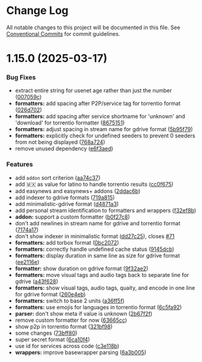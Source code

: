 # Change Log

All notable changes to this project will be documented in this file.
See [Conventional Commits](https://conventionalcommits.org) for commit guidelines.

# 1.15.0 (2025-03-17)


### Bug Fixes

* extract entire string for usenet age rather than just the number ([007059c](https://github.com/raiyn27/AIOStreams/commit/007059c42a0f1155e3efa1aa7f59ff6ca62a597b))
* **formatters:** add spacing after P2P/service tag for torrentio format ([026d702](https://github.com/raiyn27/AIOStreams/commit/026d702b2c970f301c58a543bc0b48a41af4fe15))
* **formatters:** add spacing after service shortname for 'unknown' and 'download' for torrentio formatter ([8675151](https://github.com/raiyn27/AIOStreams/commit/867515145ef19f8d41cd311cd411e0da29186b35))
* **formatters:** adjust spacing in stream name for gdrive format ([5b95f79](https://github.com/raiyn27/AIOStreams/commit/5b95f79e8001e1ddcce5c81d78a4bed84191f73a))
* **formatters:** explicitly check for undefined seeders to prevent 0 seeders from not being displayed ([768a724](https://github.com/raiyn27/AIOStreams/commit/768a724e86c26a49645816bee146204f4908ba5a))
* remove unused dependency ([e6f3aed](https://github.com/raiyn27/AIOStreams/commit/e6f3aed690345077f2cbaf996fe06aa4072f94a1))


### Features

* add `addon` sort criterion ([aa74c37](https://github.com/raiyn27/AIOStreams/commit/aa74c370a2c9c86e641ea6cd77ce538c324e64ae))
* add 🇲🇽 as value for latino to handle torrentio results ([cc0f675](https://github.com/raiyn27/AIOStreams/commit/cc0f6750f19215ac8f97ab24570c80083e2e4159))
* add easynews and easynews+ addons ([2ddac6b](https://github.com/raiyn27/AIOStreams/commit/2ddac6b0715330bd79ee40ef2b12e0328a121b9d))
* add indexer to gdrive formats ([719a815](https://github.com/raiyn27/AIOStreams/commit/719a815da14bf8ee71d8c105e6176af89704f4ae))
* add minimalistic-gdrive format ([d4871a3](https://github.com/raiyn27/AIOStreams/commit/d4871a3bfd795fd2bccb405125d19cf29919d9b0))
* add personal stream identification to formatters and wrappers ([f32ef8b](https://github.com/raiyn27/AIOStreams/commit/f32ef8b4ab29f5edc5e5885ee88cd836b16f33e1))
* **addon:** support a custom formatter ([b0f27c8](https://github.com/raiyn27/AIOStreams/commit/b0f27c8b5547fbf1d40f4e1216a6b59da9746af5))
* don't add newlines in stream name for gdrive and torrentio format ([7174a17](https://github.com/raiyn27/AIOStreams/commit/7174a17c241bd9a2c8b7530fc622b5d94ad5154a))
* don't show indexer in minimalistic format ([dd27c25](https://github.com/raiyn27/AIOStreams/commit/dd27c254db2d501f5d000ef985354c4042ec07f5)), closes [#71](https://github.com/raiyn27/AIOStreams/issues/71)
* **formatters:** add torbox format ([0bc2072](https://github.com/raiyn27/AIOStreams/commit/0bc2072de17a2c7a62b2944b3c3e23b43f0b1ef7))
* **formatters:** correctly handle undefined cache status ([9145dcb](https://github.com/raiyn27/AIOStreams/commit/9145dcb691c6da33492fdd780e1ba1e7d2ea327e))
* **formatters:** display duration in same line as size for gdrive format ([ee2116e](https://github.com/raiyn27/AIOStreams/commit/ee2116e3a63ca424976505947146907a675168f2))
* **formatter:** show duration on gdrive format ([9f32ae2](https://github.com/raiyn27/AIOStreams/commit/9f32ae2145b60d698d21090614a8f396f99c69b4))
* **formatters:** move visual tags and audio tags back to separate line for gdrive ([a43f628](https://github.com/raiyn27/AIOStreams/commit/a43f62838053fe136db235b53d8c3482a400692e))
* **formatters:** show visual tags, audio tags, quaity, and encode in one line for gdrive format ([260e4eb](https://github.com/raiyn27/AIOStreams/commit/260e4ebbd791acdfa3571df4d1d2b319006cd76e))
* **formatters:** switch to base 2 units ([a36ff5f](https://github.com/raiyn27/AIOStreams/commit/a36ff5f06647673b4230dee9e0310c1a9a403b10))
* **formatters:** use emojis for languages in torrentio format ([6c5fa92](https://github.com/raiyn27/AIOStreams/commit/6c5fa9296790143eb100c54826b73213d5afeb69))
* **parser:** don't show meta if value is unknown ([2b67f2f](https://github.com/raiyn27/AIOStreams/commit/2b67f2f1865b9fbf97b46b70796b41729025758a))
* remove custom formatter for now ([63665cc](https://github.com/raiyn27/AIOStreams/commit/63665cc87ff0f62d81e059b7e9dd63726bc9bef3))
* show p2p in torrentio format ([321bf98](https://github.com/raiyn27/AIOStreams/commit/321bf988a8e80f66196b8c4ee60b9c3e358c61b4))
* some changes ([73bff80](https://github.com/raiyn27/AIOStreams/commit/73bff804f541c8240bdc1bf2ce7b227078ec7b67))
* super secret format ([6ca10f4](https://github.com/raiyn27/AIOStreams/commit/6ca10f4d8799890775f451a379e3f8ebe7dcf707))
* use id for services across code ([c3e118b](https://github.com/raiyn27/AIOStreams/commit/c3e118b8d35fc27caa86048ec1ed475d405024d0))
* **wrappers:** improve basewrapper parsing ([6a3b005](https://github.com/raiyn27/AIOStreams/commit/6a3b00553f5d2e9c32e93a155e8c67285d453047))
